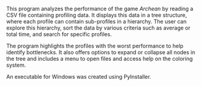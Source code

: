 This program analyzes the performance of the game *Archean* by reading a CSV file containing profiling data. It displays this data in a tree structure, where each profile can contain sub-profiles in a hierarchy. The user can explore this hierarchy, sort the data by various criteria such as average or total time, and search for specific profiles.

The program highlights the profiles with the worst performance to help identify bottlenecks. It also offers options to expand or collapse all nodes in the tree and includes a menu to open files and access help on the coloring system.

An executable for Windows was created using PyInstaller.
